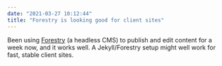 ```yaml
---
date: "2021-03-27 10:12:44"
title: "Forestry is looking good for client sites"
---
```


Been using [Forestry](https://forestry.io) (a headless CMS) to publish and edit content for a week now, and it works well. A Jekyll/Forestry setup might well work for fast, stable client sites.
